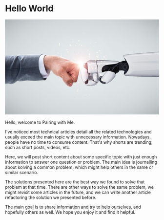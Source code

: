 # Hello World

![banner](banner.jpeg)

Hello, welcome to Pairing with Me.

I've noticed most technical articles detail all the related technologies and usually exceed the main topic with unnecessary information. Nowadays, people have no time to consume content. That's why shorts are trending, such as short posts, videos, etc.

Here, we will post short content about some specific topic with just enough information to answer one question or problem. The main idea is journalling about solving a common problem, which might help others in the same or similar scenario.

The solutions presented here are the best way we found to solve that problem at that time. There are other ways to solve the same problem, we might revisit some articles in the future, and we can write another article refactoring the solution we presented before.

The main goal is to share information and try to help ourselves, and hopefully others as well. We hope you enjoy it and find it helpful. 
